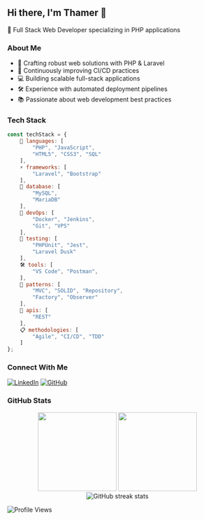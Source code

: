 ## Hi there, I'm Thamer 👋

🚀 Full Stack Web Developer specializing in PHP applications

### About Me

- 🔭 Crafting robust web solutions with PHP & Laravel
- 🌱 Continuously improving CI/CD practices
- 💻 Building scalable full-stack applications
- 🛠️ Experience with automated deployment pipelines
- 📚 Passionate about web development best practices

### Tech Stack

```javascript
const techStack = {
    🔧 languages: [
        "PHP", "JavaScript",
        "HTML5", "CSS3", "SQL"
    ],
    ⚡ frameworks: [
        "Laravel", "Bootstrap"
    ],
    💾 database: [
        "MySQL",
        "MariaDB"
    ],
    🚀 devOps: [
        "Docker", "Jenkins",
        "Git", "VPS"
    ],
    🧪 testing: [
        "PHPUnit", "Jest",
        "Laravel Dusk"
    ],
    🛠️ tools: [
        "VS Code", "Postman",
    ],
    📐 patterns: [
        "MVC", "SOLID", "Repository",
        "Factory", "Observer"
    ],
    🔌 apis: [
        "REST"
    ],
    📋 methodologies: [
        "Agile", "CI/CD", "TDD"
    ]
};
```

### Connect With Me

[![LinkedIn](https://img.shields.io/badge/LinkedIn-0077B5?style=flat&logo=linkedin&logoColor=white)](https://linkedin.com/in/thamer-aljohani)
[![GitHub](https://img.shields.io/badge/GitHub-100000?style=flat&logo=github&logoColor=white)](https://github.com/ThamerAljuhani)

### GitHub Stats

<div align="center">
    <img height="180em" src="https://github-readme-stats.vercel.app/api?username=ThamerAljuhani&show_icons=true&theme=dark&include_all_commits=true&count_private=true"/>
    <img height="180em" src="https://github-readme-stats.vercel.app/api/top-langs/?username=ThamerAljuhani&layout=compact&langs_count=8&theme=dark"/>
</div>

<div align="center">
    <img src="https://github-readme-streak-stats.herokuapp.com/?user=ThamerAljuhani&theme=dark" alt="GitHub streak stats"/>
</div>

![Profile Views](https://komarev.com/ghpvc/?username=ThamerAljuhani&color=brightgreen&style=flat)
